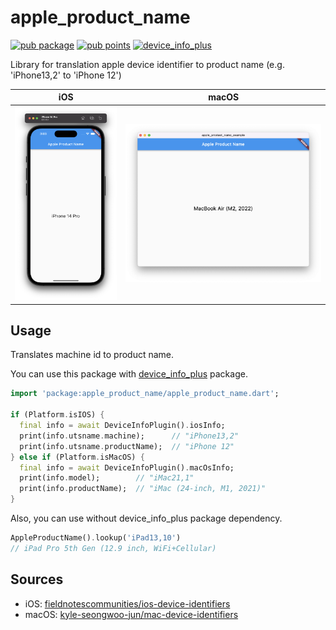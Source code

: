 # apple_product_name

[![pub package](https://img.shields.io/pub/v/apple_product_name.svg)](https://pub.dev/packages/apple_product_name)
[![pub points](https://img.shields.io/pub/points/apple_product_name?color=2E8B57&label=pub%20points)](https://pub.dev/packages/apple_product_name/score)
[![device_info_plus](https://github.com/kyle-seongwoo-jun/flutter_apple_product_name/actions/workflows/flutter.yml/badge.svg)](https://github.com/kyle-seongwoo-jun/flutter_apple_product_name/actions/workflows/flutter.yml)

Library for translation apple device identifier to product name (e.g. 'iPhone13,2' to 'iPhone 12')

| iOS            | macOS            |
| -------------- | ---------------- |
| ![ios image][] | ![macos image][] |

## Usage

Translates machine id to product name.

You can use this package with [device_info_plus](https://pub.dev/packages/device_info_plus) package.

```dart
import 'package:apple_product_name/apple_product_name.dart';

if (Platform.isIOS) {
  final info = await DeviceInfoPlugin().iosInfo;
  print(info.utsname.machine);      // "iPhone13,2"
  print(info.utsname.productName);  // "iPhone 12"
} else if (Platform.isMacOS) {
  final info = await DeviceInfoPlugin().macOsInfo;
  print(info.model);        // "iMac21,1"
  print(info.productName);  // "iMac (24-inch, M1, 2021)"
}
```

Also, you can use without device_info_plus package dependency.

```dart
AppleProductName().lookup('iPad13,10')
// iPad Pro 5th Gen (12.9 inch, WiFi+Cellular)
```

## Sources

- iOS: [fieldnotescommunities/ios-device-identifiers](https://github.com/fieldnotescommunities/ios-device-identifiers)
- macOS: [kyle-seongwoo-jun/mac-device-identifiers](https://github.com/kyle-seongwoo-jun/mac-device-identifiers)

[ios image]: https://raw.githubusercontent.com/kyle-seongwoo-jun/flutter_apple_product_name/main/images/ios.png
[macos image]: https://raw.githubusercontent.com/kyle-seongwoo-jun/flutter_apple_product_name/main/images/macos.png
